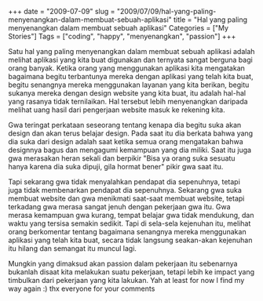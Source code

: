 +++
date = "2009-07-09"
slug = "2009/07/09/hal-yang-paling-menyenangkan-dalam-membuat-sebuah-aplikasi"
title = "Hal yang paling menyenangkan dalam membuat sebuah aplikasi"
Categories = ["My Stories"]
Tags = ["coding", "happy", "menyenangkan", "passion"]
+++

Satu hal yang paling menyenangkan dalam membuat sebuah aplikasi adalah melihat aplikasi yang kita buat digunakan dan ternyata sangat berguna bagi orang banyak. Ketika orang yang menggunakan aplikasi kita mengatakan bagaimana begitu terbantunya mereka dengan aplikasi yang telah kita buat, begitu senangnya mereka menggunakan layanan yang kita berikan, begitu sukanya mereka dengan design website yang kita buat, itu adalah hal-hal yang rasanya tidak ternilaikan. Hal tersebut lebih menyenangkan daripada melihat uang hasil dari pengerjaan website masuk ke rekening kita.

Gwa teringat perkataan seseorang tentang kenapa dia begitu suka akan design dan akan terus belajar design. Pada saat itu dia berkata bahwa yang dia suka dari design adalah saat ketika semua orang mengatakan bahwa designnya bagus dan mengagumi kemampuan yang dia miliki. Saat itu juga gwa merasakan heran sekali dan berpikir "Bisa ya orang suka sesuatu hanya karena dia suka dipuji, gila hormat bener" pikir gwa saat itu.

Tapi sekarang gwa tidak menyalahkan pendapat dia sepenuhnya, tetapi juga tidak membenarkan pendapat dia sepenuhnya. Sekarang gwa suka membuat website dan gwa menikmati saat-saat membuat website, tetapi terkadang gwa merasa sangat jenuh dengan pekerjaan gwa itu. Gwa merasa kemampuan gwa kurang, tempat belajar gwa tidak mendukung, dan waktu yang tersisa semakin sedikit. Tapi di sela-sela kejenuhan itu, melihat orang berkomentar tentang bagaimana senangnya mereka menggunakan aplikasi yang telah kita buat, secara tidak langsung seakan-akan kejenuhan itu hilang dan semangat itu muncul lagi.

Mungkin yang dimaksud akan passion dalam pekerjaan itu sebenarnya bukanlah disaat kita melakukan suatu pekerjaan, tetapi lebih ke impact yang timbulkan dari pekerjaan yang kita lakukan. Yah at least for now I find my way again :) thx everyone for your comments
